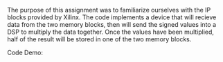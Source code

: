 The purpose of this assignment was to familiarize ourselves with the IP blocks provided by Xilinx. The code implements a device that will recieve data from the two memory blocks,
then will send the signed values into a DSP to multiply the data together. Once the values have been multiplied, half of the result will be stored in one of the two memory blocks.

Code Demo:
